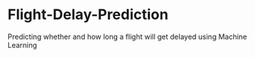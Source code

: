 # Flight-Delay-Prediction
Predicting whether and how long a flight will get delayed using Machine Learning 
